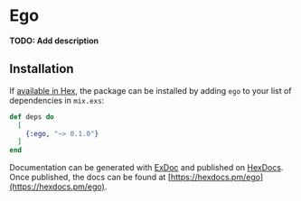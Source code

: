 # Ego

**TODO: Add description**

## Installation

If [available in Hex](https://hex.pm/docs/publish), the package can be installed
by adding `ego` to your list of dependencies in `mix.exs`:

```elixir
def deps do
  [
    {:ego, "~> 0.1.0"}
  ]
end
```

Documentation can be generated with [ExDoc](https://github.com/elixir-lang/ex_doc)
and published on [HexDocs](https://hexdocs.pm). Once published, the docs can
be found at [https://hexdocs.pm/ego](https://hexdocs.pm/ego).
